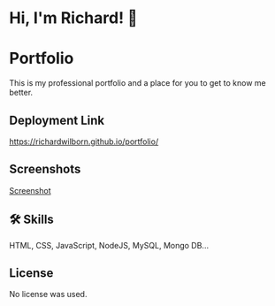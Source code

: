 
# Hi, I'm Richard! 👋


# Portfolio

This is my professional portfolio and a place for you to get to know me better.



## Deployment Link

https://richardwilborn.github.io/portfolio/


## Screenshots

[Screenshot](https://github.com/richardwilborn/portfolio/blob/a7403f8030fedec98a77e34fee3efff52175725e/portfolio-screenshot.png?raw=true)


## 🛠 Skills
HTML, CSS, JavaScript, NodeJS, MySQL, Mongo DB...


## License

No license was used.
